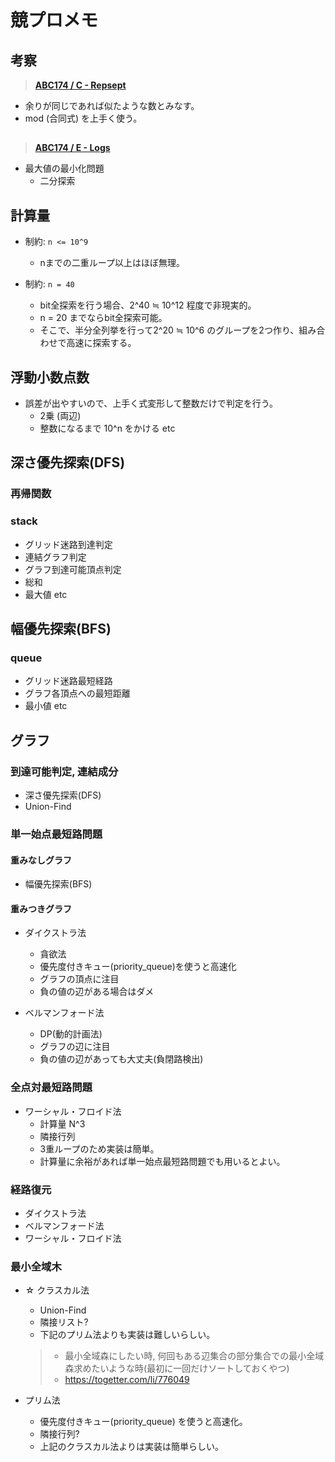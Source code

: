 # 競プロメモ

## 考察
 > [**ABC174 / C - Repsept**](https://atcoder.jp/contests/abc174/tasks/abc174_c)
 - 余りが同じであれば似たような数とみなす。
 - mod (合同式) を上手く使う。
##  
 > [**ABC174 / E - Logs**](https://atcoder.jp/contests/abc174/tasks/abc174_e)
 - 最大値の最小化問題
   - 二分探索

## 計算量
 - 制約: `n <= 10^9`
   - nまでの二重ループ以上はほぼ無理。
   
 - 制約: `n = 40`
   - bit全探索を行う場合、2^40 ≒ 10^12 程度で非現実的。
   - n = 20 までならbit全探索可能。
   - そこで、半分全列挙を行って2^20 ≒ 10^6 のグループを2つ作り、組み合わせで高速に探索する。
 
## 浮動小数点数
 - 誤差が出やすいので、上手く式変形して整数だけで判定を行う。
   - 2乗 (両辺)
   - 整数になるまで 10^n をかける etc

## 深さ優先探索(DFS)
 ### 再帰関数
 
 ### stack
 - グリッド迷路到達判定
 - 連結グラフ判定
 - グラフ到達可能頂点判定
 - 総和
 - 最大値 etc
  
## 幅優先探索(BFS)
 ### queue
 - グリッド迷路最短経路
 - グラフ各頂点への最短距離
 - 最小値 etc
 
## グラフ 
 ### 到達可能判定, 連結成分
  - 深さ優先探索(DFS)
  - Union-Find 
 
 ### 単一始点最短路問題
  #### 重みなしグラフ
   - 幅優先探索(BFS)
  
  #### 重みつきグラフ
   - ダイクストラ法
     - 貪欲法
     - 優先度付きキュー(priority_queue)を使うと高速化
     - グラフの頂点に注目
     - 負の値の辺がある場合はダメ

   - ベルマンフォード法
     - DP(動的計画法)
     - グラフの辺に注目    
     - 負の値の辺があっても大丈夫(負閉路検出)
 
 ### 全点対最短路問題
  - ワーシャル・フロイド法
    - 計算量 N^3
    - 隣接行列
    - 3重ループのため実装は簡単。
    - 計算量に余裕があれば単一始点最短路問題でも用いるとよい。
  
 ### 経路復元
  - ダイクストラ法
  - ベルマンフォード法
  - ワーシャル・フロイド法
  
 ### 最小全域木
  - ☆ クラスカル法
    - Union-Find
    - 隣接リスト?
    - 下記のプリム法よりも実装は難しいらしい。
    > - 最小全域森にしたい時, 何回もある辺集合の部分集合での最小全域森求めたいような時(最初に一回だけソートしておくやつ)
    > - https://togetter.com/li/776049
    
  - プリム法
    - 優先度付きキュー(priority_queue) を使うと高速化。
    - 隣接行列?
    - 上記のクラスカル法よりは実装は簡単らしい。
